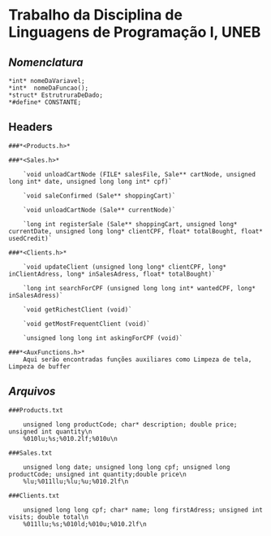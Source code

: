 # Trabalho da Disciplina de Linguagens de Programação I, UNEB

## *Nomenclatura*

    *int* nomeDaVariavel;
    *int*  nomeDaFuncao();
    *struct* EstrutruraDeDado;
    *#define* CONSTANTE;

## **Headers**

    ###*<Products.h>*

    ###*<Sales.h>*

        `void unloadCartNode (FILE* salesFile, Sale** cartNode, unsigned long int* date, unsigned long long int* cpf)`

        `void saleConfirmed (Sale** shoppingCart)`

        `void unloadCartNode (Sale** currentNode)`

        `long int registerSale (Sale** shoppingCart, unsigned long* currentDate, unsigned long long* clientCPF, float* totalBought, float* usedCredit)`

    ###*<Clients.h>*

        `void updateClient (unsigned long long* clientCPF, long* inClientAdress, long* inSalesAdress, float* totalBought)`

        `long int searchForCPF (unsigned long long int* wantedCPF, long* inSalesAdress)`

        `void getRichestClient (void)`

        `void getMostFrequentClient (void)`

        `unsigned long long int askingForCPF (void)`

    ###*<AuxFunctions.h>*
        Aqui serão encontradas funções auxiliares como Limpeza de tela, Limpeza de buffer

## *Arquivos*

    ###Products.txt

        unsigned long productCode; char* description; double price; unsigned int quantity\n
        %010lu;%s;%010.2lf;%010u\n

    ###Sales.txt

        unsigned long date; unsigned long long cpf; unsigned long productCode; unsigned int quantity;double price\n
        %lu;%011llu;%lu;%u;%010.2lf\n
      
    ###Clients.txt

        unsigned long long cpf; char* name; long firstAdress; unsigned int visits; double total\n
        %011llu;%s;%010ld;%010u;%010.2lf\n
